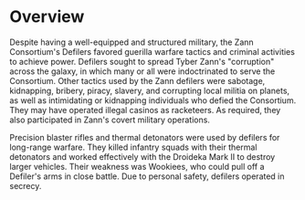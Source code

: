# Overview
Despite having a well-equipped and structured military, the Zann Consortium's Defilers favored guerilla warfare tactics and criminal activities to achieve power.
Defilers sought to spread Tyber Zann's "corruption" across the galaxy, in which many or all were indoctrinated to serve the Consortium.
Other tactics used by the Zann defilers were sabotage, kidnapping, bribery, piracy, slavery, and corrupting local militia on planets, as well as intimidating or kidnapping individuals who defied the Consortium.
They may have operated illegal casinos as racketeers.
As required, they also participated in Zann's covert military operations.

Precision blaster rifles and thermal detonators were used by defilers for long-range warfare.
They killed infantry squads with their thermal detonators and worked effectively with the Droideka Mark II to destroy larger vehicles.
Their weakness was Wookiees, who could pull off a Defiler's arms in close battle.
Due to personal safety, defilers operated in secrecy.